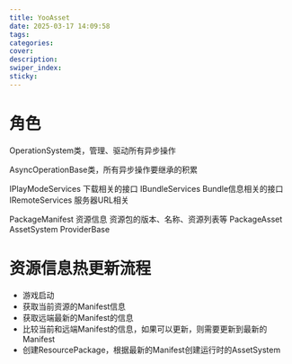 ```yaml
---
title: YooAsset
date: 2025-03-17 14:09:58
tags:
categories:
cover:
description:
swiper_index:
sticky:
---
```


# 角色
OperationSystem类，管理、驱动所有异步操作

AsyncOperationBase类，所有异步操作要继承的积累

IPlayModeServices 下载相关的接口
IBundleServices Bundle信息相关的接口
IRemoteServices 服务器URL相关


PackageManifest 资源信息 资源包的版本、名称、资源列表等
PackageAsset 
AssetSystem
ProviderBase

# 资源信息热更新流程

- 游戏启动
- 获取当前资源的Manifest信息
- 获取远端最新的Manifest的信息
- 比较当前和远端Manifest的信息，如果可以更新，则需要更新到最新的Manifest
- 创建ResourcePackage，根据最新的Manifest创建运行时的AssetSystem